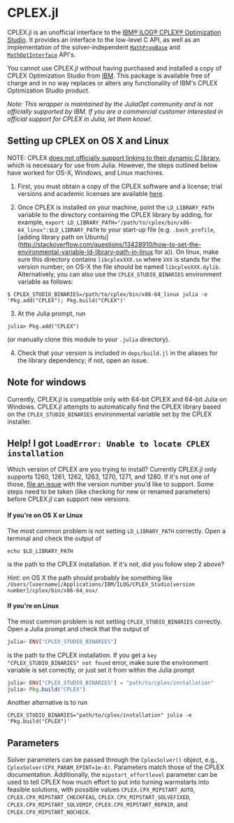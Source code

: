 CPLEX.jl
========

CPLEX.jl is an unofficial interface to the [IBM® ILOG® CPLEX® Optimization
Studio](https://www.ibm.com/products/ilog-cplex-optimization-studio). It
provides an interface to the low-level C API, as well as an implementation of
the solver-independent [`MathProgBase`](https://github.com/JuliaOpt/MathProgBase.jl)
and [`MathOptInterface`](https://github.com/JuliaOpt/MathOptInterface.jl) API's.

You cannot use CPLEX.jl without having purchased and installed a copy of CPLEX
Optimization Studio from [IBM](http://www.ibm.com/). This package is available
free of charge and in no way replaces or alters any functionality of IBM's CPLEX
Optimization Studio product.

*Note: This wrapper is maintained by the JuliaOpt community and is not
officially supported by IBM. If you are a commercial customer interested in
official support for CPLEX in Julia, let them know!.*

Setting up CPLEX on OS X and Linux
----------------------------------

NOTE: CPLEX [does not officially support linking to their dynamic C library](https://www.ibm.com/developerworks/community/forums/html/topic?id=ca96447c-fe2d-4e8a-900e-cfe358a9bcec&ps=25), which is necessary for use from Julia. However, the steps outlined below have worked for OS-X, Windows, and Linux machines.

1. First, you must obtain a copy of the CPLEX software and a license; trial versions and academic licenses are available [here](http://www-01.ibm.com/software/websphere/products/optimization/cplex-studio-preview-edition/).

2. Once CPLEX is installed on your machine, point the `LD_LIBRARY_PATH` variable to the directory containing the CPLEX library by adding, for example, ``export LD_LIBRARY_PATH="/path/to/cplex/bin/x86-64_linux":$LD_LIBRARY_PATH`` to your start-up file (e.g. ``.bash_profile``, [adding library path on Ubuntu](http://stackoverflow.com/questions/13428910/how-to-set-the-environmental-variable-ld-library-path-in-linux for a)). On linux, make sure this directory contains ``libcplexXXX.so`` where ``XXX`` is stands for the version number; on OS-X the file should be named ``libcplexXXX.dylib``. Alternatively, you can also use the `CPLEX_STUDIO_BINARIES` environment variable as follows:
  ```
  $ CPLEX_STUDIO_BINARIES=/path/to/cplex/bin/x86-64_linux julia -e 'Pkg.add("CPLEX"); Pkg.build("CPLEX")'
  ```

3. At the Julia prompt, run
  ```
  julia> Pkg.add("CPLEX")
  ```
(or manually clone this module to your ``.julia`` directory).

4. Check that your version is included in ``deps/build.jl`` in the aliases for the library dependency; if not, open an issue.

Note for windows
----------------

Currently, CPLEX.jl is compatible only with 64-bit CPLEX and 64-bit Julia on Windows. CPLEX.jl attempts to automatically find the CPLEX library based on the `CPLEX_STUDIO_BINARIES` environmental variable set by the CPLEX installer.

Help! I got `LoadError: Unable to locate CPLEX installation`
----------------------------------

Which version of CPLEX are you trying to install? Currently CPLEX.jl only supports 1260, 1261, 1262, 1263, 1270, 1271, and 1280. If it's not one of those, [file an issue](https://github.com/JuliaOpt/CPLEX.jl/issues/new) with the version number you'd like to support. Some steps need to be taken (like checking for new or renamed parameters) before CPLEX.jl can support new versions.

#### If you're on OS X or Linux

The most common problem is not setting `LD_LIBRARY_PATH` correctly. Open a terminal and check the output of
```
echo $LD_LIBRARY_PATH
```
is the path to the CPLEX installation. If it's not, did you follow step 2 above?

Hint: on OS X the path should probably be something like
`/Users/[username]/Applications/IBM/ILOG/CPLEX_Studio[version number]/cplex/bin/x86-64_osx/`

#### If you're on Linux

The most common problem is not setting `CPLEX_STUDIO_BINARIES` correctly. Open a Julia prompt and check that the output of
```julia
julia> ENV["CPLEX_STUDIO_BINARIES"]
```
is the path to the CPLEX installation. If you get a `key "CPLEX_STUDIO_BINARIES" not found` error, make sure the environment variable is set correctly, or just set it from within the Julia prompt
```julia
julia> ENV["CPLEX_STUDIO_BINARIES"] = "path/to/cplex/installation"
julia> Pkg.build("CPLEX")
```
Another alternative is to run
```
CPLEX_STUDIO_BINARIES="path/to/cplex/installation" julia -e 'Pkg.build("CPLEX")'
```

Parameters
----------

Solver parameters can be passed through the ``CplexSolver()`` object, e.g., ``CplexSolver(CPX_PARAM_EPINT=1e-8)``. Parameters match those of the CPLEX documentation. Additionally, the ``mipstart_effortlevel`` parameter can be used to tell CPLEX how much effort to put into turning warmstarts into feasible solutions, with possible values ``CPLEX.CPX_MIPSTART_AUTO``, ``CPLEX.CPX_MIPSTART_CHECKFEAS``, ``CPLEX.CPX_MIPSTART_SOLVEFIXED``, ``CPLEX.CPX_MIPSTART_SOLVEMIP``, ``CPLEX.CPX_MIPSTART_REPAIR``, and ``CPLEX.CPX_MIPSTART_NOCHECK``.
